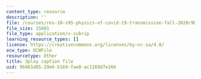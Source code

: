 ```yaml
---
content_type: resource
description: ''
file: /courses/res-10-s95-physics-of-covid-19-transmission-fall-2020/9b961d0529e6b169fae0ac1169d7e166_Gxefx9BDCq0.srt
file_size: 15801
file_type: application/x-subrip
learning_resource_types: []
license: https://creativecommons.org/licenses/by-nc-sa/4.0/
ocw_type: OCWFile
resourcetype: Other
title: 3play caption file
uid: 9b961d05-29e6-b169-fae0-ac1169d7e166
---
```

